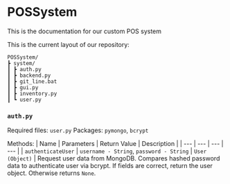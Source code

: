 # POSSystem

This is the documentation for our custom POS system

This is the current layout of our repository:
```
POSSystem/
┣ system/
┃ ┣ auth.py
┃ ┣ backend.py
┃ ┣ git_line.bat
┃ ┣ gui.py
┃ ┣ inventory.py
┃ ┗ user.py
```

### `auth.py`
Required files: `user.py`
Packages: `pymongo`, `bcrypt`

Methods:
| Name | Parameters | Return Value | Description |
| --- | --- | --- | --- |
| `authenticateUser` | `username - String`, `password - String` | `User (Object)` | Request user data from MongoDB. Compares hashed password data to authenticate user via bcrypt. If fields are correct, return the user object. Otherwise returns `None`.
